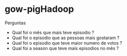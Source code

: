 # gow-pigHadoop

Perguntas
* Qual foi o mês que mais teve episodio ?
* Qual foi o episodio que as pessoas mais gostaram ?
* Qual foi o episodio que teve maior numero de votos ?
* Qual foi a season que teve mais episodios no mês ?
